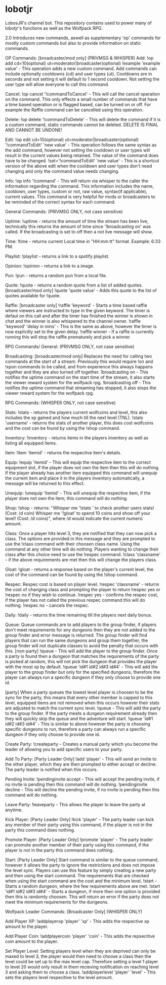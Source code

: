 # lobotjr
LobosJR's channel bot. This repository contains used to power many of lobotjr's functions as well as the Wolfpack RPG.

2.0 Introduces new commands, aswell as supplementary 'op' commands for mostly custom commands but also to provide information on static commands. 

OP Commands: [broadcaster/mod only] (PRIVMSG & WHISPER)
Add:
!op add cd=10(optional) ut=moderator|broadcaster(optional) !example 'example value' - This operation adds a new custom command. Add commands can include optionally cooldowns (cd) and user types (ut). Cooldowns are in seconds and not setting it will default to 1 second
cooldown. Not setting the user type will allow everyone to call this command. 

Cancel: 
!op cancel '!commandToCancel' - This will call the cancel operation on the command. This only effects a small number of commands that 
have a time based operation or is flagged based, can be turned on or off. For example the Raffle command can be cancelled using this 
operation.

Delete:
!op delete '!commandToDelete' - This will delete the command if it is a custom command, static commands cannot be deleted. DELETE IS FINAL AND CANNOT BE UNDONE!

Edit: 
!op edit cd=10(optional) ut=moderator|broadcaster(optional) '!commandToEdit' 'new value' - This operation follows the same syntax as the add command, however not setting the cooldown or user types will result in the current values being retained. The value of the command does have to be changed. 
!set='!commandToEdit' 'new value' - This is a shortcut version of the above edit when the cooldown and user types don't need changing and only the command value needs changing.

Info: 
!op info '!command' - This will return via whisper to the caller the information regarding the command. This information includes the 
name, cooldown, user types, custom or not, raw value, syntax(if applicable), current values. This command is very helpful for mods or broadcasters to be reminded of the correct syntax for each command.


General Commands: (PRIVMSG ONLY, not case sensitive) 

Uptime:
!uptime - returns the amount of time the stream has been live, technically this returns the amount of time since 
'!broadcasting on' was called. If the broadcasting is set to off then a not live message will show.

Time:
!time - returns current Local time in "HH:mm tt" format. Example: 6:33 PM.

Playlist: 
!playlist - returns a link to a spotify playlist.

Opinion: 
!opinion - returns a link to a image.

Pun:
!pun - returns a random pun from a local file.

Quote:
!quote - returns a random quote from a list of added quotes. 
[broadcaster/mod only] !quote 'quote value' - Adds this quote to the list of quotes available for !quote.
        
Raffle: [broadcaster only]
!raffle 'keyword' - Starts a time based raffle where viewers are instructed to type in the given keyword. The timer is defaul on this call and after the timer has finished the winner is shown in chat and the winner is also whispered to the channel owner.
!raffle 'keyword' 'delay in mins' - This is the same as above, however the timer is now explicitly set to the given delay. 
!raffle winner - If a raffle is currently running this will stop the raffle prematurely and pick a winner. 

RPG Commands/ General: (PRIVMSG ONLY, not case sensitive)

Broadcasting: [broadcaster/mod only]
Replaces the need for calling two commands at the start of a stream. Previously this would require !on and !xpon commands to be called, and from experience this always happens together and they are also turned off together.
!broadcasting on - This notifies the uptime command on the start time of the stream, it also starts the viewer reward system for the 
wolfpack rpg.
!broadcasting off - This notifies the uptime command that streaming has stopped, it also stops the viewer reward system for the wolfpack
rpg.

RPG Commands: (WHISPER ONLY, not case sensitive)

Stats: 
!stats - returns the players current wolfcoins and level, this also includes the xp gained and how much till the next level (TNL).
!stats 'username' - returns the stats of another player, this does cost wolfcoins and the cost can be found by using the !shop command.

Inventory: 
!inventory - returns items in the players inventory as well as listing all equipped items.

Item: 
!item 'itemid' - returns the respective item's details.

Equip: 
!equip 'itemid' - This will equip the respective item to the correct equipment slot, if the player does not own the item then this will do nothing. If the player already has another item equipped this command will unequip the current item and place it in the players inventory automatically, a message will be returned to this effect.

Unequip:
!unequip 'itemid' - This will unequip the respective item, if the player does not own the item; this command will do nothing.

Shop: 
!shop - returns: "Whisper me '!stats <username>' to check another users stats! (Cost: /d coin) Whisper me '!gloat' to spend 10 coins and show off your level! (Cost: /d coins)", where /d would indicate the current numeric amount.
  
Class: 
Once a player hits level 3, they are notified that they can now pick a class. The options are provided in this message and they are 
prompted to use the !class command with their choosen class name. Using the command at any other time will do nothing. Players wanting
to change their class after this choice need to use the !respec command.
!class 'classname' - if the above requirements are met then this will change the players class. 

Gloat: 
!gloat - returns a response based on the player's current level, the cost of the command can be found by using the !shop command.

Respec: 
Respec cost is based on player level.
!respec 'classname' - returns the cost of changing class and prompting the player to return !respec yes or !respec no if they wish to continue. 
!respec yes - confirms the respec cost, if the player has not called the previous respec command this will do nothing.
!respec no - cancels the respec.

Daily: 
!daily - returns the time remaining till the players next daily bonus.

Queue: 
Queue commands are to add players to the group finder, if players don't meet requirements for any dungeons then they are not added to the group finder and error message is returned. 
The group finder will find players that can run the same dungeons and group them together, the group finder will not duplicate classes 
to avoid the penalty that occurs with this.
[non-party]
!queue - This will add the player to the group finder. Once a party is found then a dungeon that matches the requirements of the party is picked at random, this will not pick the dungeon that provides the player with the most xp by default. 
!queue 'id#1 id#2 id#3 id#4' - This will add the player to the group finder but only for the specified dungeons, therefore the player can always run a specific dungeon if they only choose to provide one id. 

[party]
When a party queues the lowest level player is choosen to be the sync for the party, this means that every other member is capped to this level, equipped items are not removed when this occurs however their stats are adjusted to match the current sync level. 
!queue - This will add the party to the group finder. If the party meets a dungeon requirement already then they will quickly skip the queue and the adventure will start. 
!queue 'id#1 id#2 id#3 id#4' - This is similar to above however the party is choosing specific dungeons to run, therefore a party can always run a specific dungeon if they only choose to provide one id.

Create Party: 
!createparty - Creates a manual party which you become the leader of allowing you to add specific users to your party. 

Add To Party: [Party Leader Only]
!add 'player' - This will send an invite to the other player, which they are then prompted to either accept or decline. The party leader
is notified when this occurs.

Pending Invite: 
!pendinginvite accept - This will accept the pending invite, if no invite is pending then this command will do nothing.
!pendinginvite decline - This will decline the pending invite, if no invite is pending then this command will do nothing.

Leave Party: 
!leaveparty - This allows the player to leave the party at anytime. 

Kick Player: [Party Leader Only]
!kick 'player' - The party leader can kick any member of their party using this command, if the player is not in the party this command does nothing.

Promote Player: [Party Leader Only]
!promote 'player' - The party leader can promote another member of their party using this command, if the player is not in the party this command does nothing.

Start: [Party Leader Only]
Start command is similar to the queue command, however it allows the party to ignore the restrictions and does not impose the level sync. Players can use this feature by simply creating a new party and then using the start command. The requirements that are checked when using the start command are the cost and the minimum level.
!start - Starts a random dungeon, where the few requirements above are met.
!start 'id#1 id#2 id#3 id#4' - Starts a dungeon, if more then one option is provided then this is randomly choosen. This will return an error if the party does not meet the minimum requirements for the dungeons.

Wolfpack Leader Commands: [Broadcaster Only] (WHISPER ONLY)

Add Player XP: 
!addplayerxp 'player' 'xp' - This adds the respective xp amount to the player. 

Add Player Coin: 
!addplayercoin 'player' 'coin' - This adds the repsecitive coin amount to the player.

Set Player Level: 
Setting players level when they are deprived can only be maxed to level 3, the player would then need to choose a class then the level could be set up to the max level cap. Therefore setting a level 1 player to level 20 would only result in them recieving notification on reaching level 3 and asking them to choose a class. 
!addplayerlevel 'player' 'level' - This sets the players level respecitive to the level amount. 





